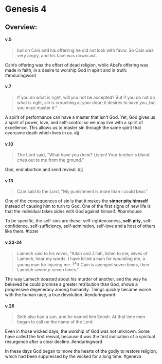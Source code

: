 # Genesis 4

## Overview:



#### v.5
>but on Cain and his offerring he did not look with favor. So Cain was very angry, and his face was downcast.

Cain’s offering was the effort of dead religion, while Abel’s offering was made in faith, in a desire to worship God in spirit and in truth.
#enduringword 

#### v.7
>If you do what is right, will you not be accepted? But if you do not do what is right, sin is crouching at your door; it desires to have you, but you must master it."

A spirit of performance can have a master that isn't God. Yet, God gives us a spirit of power, love, and self-control so we may live with a spirit of excellence. This allows us to master sin through the same spirit that overcame death which lives in us.
#jj 

#### v.10
>The Lord said, "What have you done? Listen! Your brother's blood cries out to me from the ground."

God, end abortion and send revival.
#jj 

#### v.13
>Cain said to the Lord, "My punishment is more than I could bear."

One of the consequences of sin is that it makes the **sinner pity himself** instead of causing him to turn to God. One of the first signs of new life is that the individual takes sides with God against himself.
#barnhouse 

To be specific, the self-sins are these: self-righteousness, **self-pity**, self-confidence, self-sufficiency, self-admiration, self-love and a host of others like them.
#tozer 

#### v.23-24
>Lamech said to his wives,
>"Adah and Zillah, listen to me; wives of Lamech, hear my words. I have killed a man for wounding me, a young man for injuring me. <sup>24</sup>If Cain is avenged seven times, then Lamech seventy-seven times."

The way Lamech boasted about his murder of another, and the way he believed he could promise a greater retribution than God, shows a progressive degeneracy among humanity. Things quickly became worse with the human race, a true devolution.
#enduringword 

#### v.26
>Seth also had a son, and he named him Enosh. At that time men began to call on the name of the Lord.

Even in those wicked days, the worship of God was not unknown. Some have called the first revival, because it was the first indication of a spiritual resurgence after a clear decline.
#enduringword 

In these days God began to move the hearts of the godly to restore religion, which had been suppressed by the wicked for a long time.
#geneva
